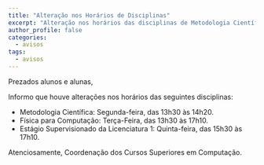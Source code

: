 ```yaml
---
title: "Alteração nos Horários de Disciplinas"
excerpt: "Alteração nos horários das disciplinas de Metodologia Científica, Estágio Supervisionado da Licenciatura 1 e Física para Computação"
author_profile: false
categories:
  - avisos
tags:
  - avisos
---
```


Prezados alunos e alunas,

Informo que houve alterações nos horários das seguintes disciplinas:

 - Metodologia Científica: Segunda-feira, das 13h30 às 14h20.
 - Física para Computação: Terça-Feira, das 13h30 às 17h10.
 - Estágio Supervisionado da Licenciatura 1: Quinta-feira, das 15h30 às 17h10. 


Atenciosamente,
Coordenação dos Cursos Superiores em Computação.